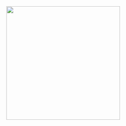 <img src="(https://github.com/user-attachments/assets/0da2e308-f7f2-4fc8-b14b-44d8201ea066" width="300">


